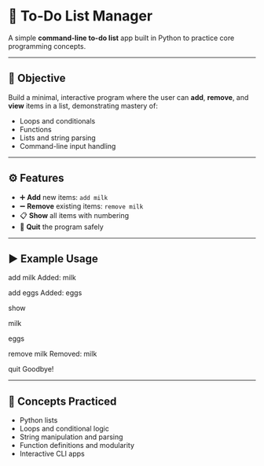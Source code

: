 # 📝 To-Do List Manager

A simple **command-line to-do list** app built in Python to practice core programming concepts.

---

## 🎯 Objective
Build a minimal, interactive program where the user can **add**, **remove**, and **view** items in a list, demonstrating mastery of:
- Loops and conditionals  
- Functions  
- Lists and string parsing  
- Command-line input handling

---

## ⚙️ Features
- ➕ **Add** new items: `add milk`  
- ➖ **Remove** existing items: `remove milk`  
- 📋 **Show** all items with numbering  
- 🚪 **Quit** the program safely

---

## ▶️ Example Usage
add milk
Added: milk

add eggs
Added: eggs

show

milk

eggs

remove milk
Removed: milk

quit
Goodbye!

---

## 🧠 Concepts Practiced
- Python lists  
- Loops and conditional logic  
- String manipulation and parsing  
- Function definitions and modularity  
- Interactive CLI apps
